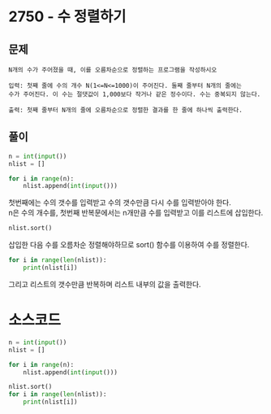 # 2750 - 수 정렬하기

## 문제
```
N개의 수가 주어졌을 때, 이를 오름차순으로 정렬하는 프로그램을 작성하시오

입력: 첫째 줄에 수의 개수 N(1<=N<=1000)이 주어진다. 둘째 줄부터 N개의 줄에는
수가 주어진다. 이 수는 절댓값이 1,000보다 작거나 같은 정수이다. 수는 중복되지 않는다.

출력: 첫째 줄부터 N개의 줄에 오름차순으로 정렬한 결과를 한 줄에 하나씩 출력한다.
```

## 풀이
```python
n = int(input())
nlist = []

for i in range(n):
    nlist.append(int(input()))
```
첫번째에는 수의 갯수를 입력받고 수의 갯수만큼 다시 수를 입력받아야 한다.   
n은 수의 개수를, 첫번째 반복문에서는 n개만큼 수를 입력받고 이를 리스트에 삽입한다.

```python
nlist.sort()
```
삽입한 다음 수를 오름차순 정렬해야하므로 sort() 함수를 이용하여 수를 정렬한다.

```python
for i in range(len(nlist)):
    print(nlist[i])
```
그리고 리스트의 갯수만큼 반복하며 리스트 내부의 값을 출력한다.

# 소스코드
```py
n = int(input())
nlist = []

for i in range(n):
    nlist.append(int(input()))

nlist.sort()
for i in range(len(nlist)):
    print(nlist[i])
```